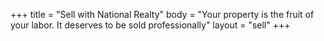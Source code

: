 +++
title = "Sell with National Realty"
body = "Your property is the fruit of your labor. It deserves to be sold professionally"
layout = "sell"
+++

